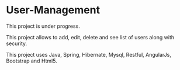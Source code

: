 # User-Management
This project is under progress.

This project allows to add, edit, delete and see list of users along with security.

This project uses Java, Spring, Hibernate, Mysql, Restful, AngularJs, Bootstrap and Html5.
